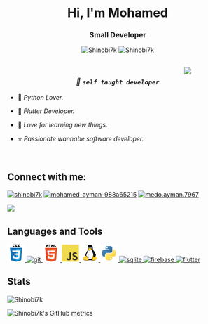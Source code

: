 <h1 align="center">Hi, I'm Mohamed
<h3 align="center">Small Developer</h3>


<p align="center"> <img src="https://komarev.com/ghpvc/?username=Shinobi7k&label=Profile%20views&color=0e75b6&style=flat" alt="Shinobi7k" alt="Shinobi7k" /> 
<img src="https://img.shields.io/github/followers/Shinobi7k?label=Followers" alt="Shinobi7k" /> </p> <br> 

<img align="right" src="https://user-images.githubusercontent.com/63050133/156676671-d5b2e362-97d4-4404-9447-dd71ddfea82f.gif" width = 100px/>

<div align="center">

  ### ***💫 ``self taught developer``*** 
</div>

<div align="left">
 
 - 🐍 *Python Lover.*

 - 📱 *Flutter Developer.*

 - 💛 *Love for learning new things.*

 - ⭐ *Passionate wannabe software developer.*
</div>

<br>



## Connect with me:
<p align="left">
<a href="https://twitter.com/shinobi7k" target="blank"><img align="center" src="https://raw.githubusercontent.com/rahuldkjain/github-profile-readme-generator/master/src/images/icons/Social/twitter.svg" alt="shinobi7k" height="30" width="40" /></a>
<a href="https://linkedin.com/in/mohamed-ayman-988a65215" target="blank"><img align="center" src="https://raw.githubusercontent.com/rahuldkjain/github-profile-readme-generator/master/src/images/icons/Social/linked-in-alt.svg" alt="mohamed-ayman-988a65215" height="30" width="40" /></a>
<a href="https://fb.com/medo.ayman.7967" target="blank"><img align="center" src="https://raw.githubusercontent.com/rahuldkjain/github-profile-readme-generator/master/src/images/icons/Social/facebook.svg" alt="medo.ayman.7967" height="30" width="40" /></a>

![](https://dcbadge.vercel.app/api/shield/543172445155098624)
</p>


## Languages and Tools
<p align="left"> <a href="https://www.w3schools.com/css/" target="_blank" rel="noreferrer"> <img src="https://raw.githubusercontent.com/devicons/devicon/master/icons/css3/css3-original-wordmark.svg" alt="css3" width="40" height="40"/> </a> <a href="https://git-scm.com/" target="_blank" rel="noreferrer"> <img src="https://www.vectorlogo.zone/logos/git-scm/git-scm-icon.svg" alt="git" width="40" height="40"/> </a> <a href="https://www.w3.org/html/" target="_blank" rel="noreferrer"> <img src="https://raw.githubusercontent.com/devicons/devicon/master/icons/html5/html5-original-wordmark.svg" alt="html5" width="40" height="40"/> </a> <a href="https://developer.mozilla.org/en-US/docs/Web/JavaScript" target="_blank" rel="noreferrer"> <img src="https://raw.githubusercontent.com/devicons/devicon/master/icons/javascript/javascript-original.svg" alt="javascript" width="40" height="40"/> </a> <a href="https://www.linux.org/" target="_blank" rel="noreferrer"> <img src="https://raw.githubusercontent.com/devicons/devicon/master/icons/linux/linux-original.svg" alt="linux" width="40" height="40"/> </a> <a href="https://www.python.org" target="_blank" rel="noreferrer"> <img src="https://raw.githubusercontent.com/devicons/devicon/master/icons/python/python-original.svg" alt="python" width="40" height="40"/> </a> <a href="https://www.sqlite.org/" target="_blank" rel="noreferrer"> <img src="https://www.vectorlogo.zone/logos/sqlite/sqlite-icon.svg" alt="sqlite" width="40" height="40"/> </a> <a href="https://firebase.google.com/" target="_blank" rel="noreferrer"> <img src="https://www.vectorlogo.zone/logos/firebase/firebase-icon.svg" alt="firebase" width="40" height="40"/> </a> <a href="https://flutter.dev" target="_blank" rel="noreferrer"> <img src="https://www.vectorlogo.zone/logos/flutterio/flutterio-icon.svg" alt="flutter" width="40" height="40"/> </a> </p>

## Stats
<p><img align="center" src="https://readme-stats-thegoldenpro.vercel.app/api?username=Shinobi7k&show_icons=true&theme=gruvbox" alt="Shinobi7k" /></p>

<p><img src="https://metrics.lecoq.io/Shinobi7k" alt="Shinobi7k's GitHub metrics" /></p>
